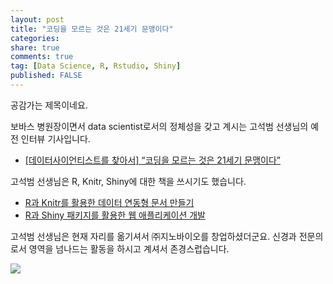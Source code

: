 ```yaml
---
layout: post
title: "코딩을 모르는 것은 21세기 문맹이다" 
categories: 
share: true
comments: true
tag: [Data Science, R, Rstudio, Shiny]
published: FALSE
---
```


공감가는 제목이네요.

보바스 병원장이면서 data scientist로서의 정체성을 갖고 계시는 고석범 선생님의 예전 인터뷰 기사입니다.

* [\[데이터사이언티스트를 찾아서\] “코딩을 모르는 것은 21세기 문맹이다”](http://www.comworld.co.kr/news/articleView.html?idxno=47900)

고석범 선생님은 R, Knitr, Shiny에 대한 책을 쓰시기도 했습니다.

* [R과 Knitr를 활용한 데이터 연동형 문서 만들기](http://www.yes24.com/24/goods/12802994?scode=032&OzSrank=2)
* [R과 Shiny 패키지를 활용한 웹 애플리케이션 개발](http://www.yes24.com/24/goods/12187240?scode=032&OzSrank=3)

고석범 선생님은 현재 자리를 옮기셔서 ㈜지노바이오를 창업하셨더군요. 신경과 전문의로서 영역을 넘나드는 활동을 하시고 계셔서 존경스럽습니다.

![](http://www.dvnnews.com/news/photo/201510/13770_42596_3243.png)

